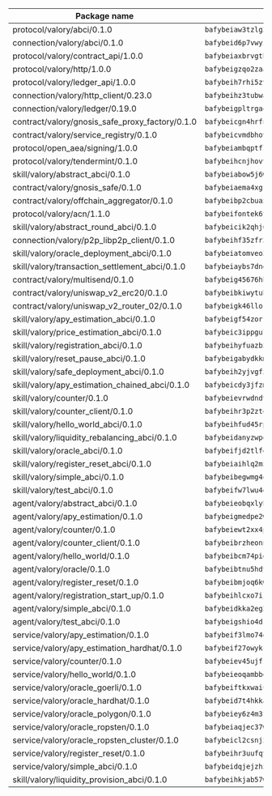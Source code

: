 | Package name                                                  | Package hash                                                  |
| ------------------------------------------------------------- | ------------------------------------------------------------- |
| protocol/valory/abci/0.1.0                                    | `bafybeiaw3tzlg3rkvnn5fcufblktmfwngmxugn4yo7pyjp76zz6aqtqcay` |
| connection/valory/abci/0.1.0                                  | `bafybeid6p7vwyikn7sntlpc36vymotldfgonjbk3qa5gfacxxamybhmpvy` |
| protocol/valory/contract_api/1.0.0                            | `bafybeiaxbrvgtbdrh4lslskuxyp4awyr4whcx3nqq5yrr6vimzsxg5dy64` |
| protocol/valory/http/1.0.0                                    | `bafybeigzqo2zaakcjtzzsm6dh4x73v72xg6ctk6muyp5uq5ueb7y34fbxy` |
| protocol/valory/ledger_api/1.0.0                              | `bafybeih7rhi5zvfvwakx5ifgxsz2cfipeecsh7bm3gnudjxtvhrygpcftq` |
| connection/valory/http_client/0.23.0                          | `bafybeihz3tubwado7j3wlivndzzuj3c6fdsp4ra5r3nqixn3ufawzo3wii` |
| connection/valory/ledger/0.19.0                               | `bafybeigpltrga4ggf4nejvl7l32zioyk77jzodvhthjwd3uvdkuxedvnz4` |
| contract/valory/gnosis_safe_proxy_factory/0.1.0               | `bafybeicgn4hrfnjqqrpq2yjyuifpp24liwijsnvwzkfl7wdixlfmqgqesy` |
| contract/valory/service_registry/0.1.0                        | `bafybeicvmdbhovr247vvunz5rer7sai74jxxavfwxyundiq3ebfxc2pvya` |
| protocol/open_aea/signing/1.0.0                               | `bafybeiambqptflge33eemdhis2whik67hjplfnqwieoa6wblzlaf7vuo44` |
| protocol/valory/tendermint/0.1.0                              | `bafybeihcnjhovvyyfbkuw5sjyfx2lfd4soeocfqzxz54g67333m6nk5gxq` |
| skill/valory/abstract_abci/0.1.0                              | `bafybeiabow5j6wc63szukedutrx6bia2agnju62avxsbhqkhchcwwpvu5i` |
| contract/valory/gnosis_safe/0.1.0                             | `bafybeiaema4xgfolq3nx26zu4o3kafro4aubmsjfwvzi5tfbp3fwg4cmoa` |
| contract/valory/offchain_aggregator/0.1.0                     | `bafybeibp2cbuaxj4sthoaf5vdbdos6am2kqcbomrt2x6cyqsmxu34jabbu` |
| protocol/valory/acn/1.1.0                                     | `bafybeifontek6tvaecatoauiule3j3id6xoktpjubvuqi3h2jkzqg7zh7a` |
| skill/valory/abstract_round_abci/0.1.0                        | `bafybeicik2qhj6lfacls2kcmmgx6st2kksi4demuj7cseagbrnrq5pqarq` |
| connection/valory/p2p_libp2p_client/0.1.0                     | `bafybeihf35zfr35qsvfte4vbi7njvuzfx4httysw7owmlux53gvxh2or54` |
| skill/valory/oracle_deployment_abci/0.1.0                     | `bafybeiatomveo352myyhake53kpdgrx3q5qywvpsuupqsrmsrouado5e7u` |
| skill/valory/transaction_settlement_abci/0.1.0                | `bafybeiaybs7dneqmoq5asel26hgnbngdd7bh2xa3e32gd7d4zsjqi745nq` |
| contract/valory/multisend/0.1.0                               | `bafybeig45676hbh4c3p3mujrrskxgxww4cxdyyginlg5rmmav6orv4gtya` |
| contract/valory/uniswap_v2_erc20/0.1.0                        | `bafybeibkiwytuhhvxbisoxcybrx4lfstk6bvtriltles7fxxpy37yq45ja` |
| contract/valory/uniswap_v2_router_02/0.1.0                    | `bafybeigk46llosgsfz3zp7gdz44t4libzqqqq7zi6d5wsjpz43evn6ww4m` |
| skill/valory/apy_estimation_abci/0.1.0                        | `bafybeigf54zorfqeq6uhllj2vd2v4kyr3dw4bcgwosmyakc5xvbbpwm4ua` |
| skill/valory/price_estimation_abci/0.1.0                      | `bafybeic3ippgulhdkuz4ih52d24swnh454zlq4ztewuq4tp4hz3xee7sei` |
| skill/valory/registration_abci/0.1.0                          | `bafybeihyfuazb5quro776fz2tutr363oxyuwxvzwpadapi5o2kdyyucdza` |
| skill/valory/reset_pause_abci/0.1.0                           | `bafybeigabydkkmsebskdqassv4mgqyyz3of7su4ohdeu36lxq2jzi5urri` |
| skill/valory/safe_deployment_abci/0.1.0                       | `bafybeih2yjvgfxhvkne5t2oq5yyfgkongu5opshl2hc6ilz3v27x23ga6e` |
| skill/valory/apy_estimation_chained_abci/0.1.0                | `bafybeicdy3jfzmfpoyeqnqqgi7urur4npnvkpq4sveygkz7c4chwx5lmfi` |
| skill/valory/counter/0.1.0                                    | `bafybeievrwdndvczmjyetfa6sag5rwy5texjvfdf3ul25ze2s5i3h3bx2q` |
| skill/valory/counter_client/0.1.0                             | `bafybeihr3p2ztqpbgzuo4xi7gwq4hjcc3khibirritnxkajaugshlzxjke` |
| skill/valory/hello_world_abci/0.1.0                           | `bafybeihfud45rpnwusvaosvwdermw43uikvdndt6mxrr7sceg24maor3uu` |
| skill/valory/liquidity_rebalancing_abci/0.1.0                 | `bafybeidanyzwpqpbt5s7paudg7vecchuwuxpyxhntp2fhrcddxgdvb22zq` |
| skill/valory/oracle_abci/0.1.0                                | `bafybeifjd2tlfgp4io74jjpfwaghc2dpao4vv3k6aofuqwl4u2xyxwz2p4` |
| skill/valory/register_reset_abci/0.1.0                        | `bafybeiaihlq2m5wf37zrctjf7vdvtfsjqiiyard4bbwojljwouu43lnacy` |
| skill/valory/simple_abci/0.1.0                                | `bafybeibegwmg4oi4vd4vib267dlly3igsdzu7kkonbi54a23qaaeunbv7i` |
| skill/valory/test_abci/0.1.0                                  | `bafybeifw7lwu4dtu6f4hwfg7cychqosuvcix5x3vdrepunu4we2w7ntjve` |
| agent/valory/abstract_abci/0.1.0                              | `bafybeieobqxlybgjjwl6w6d4rph2ugfpi5j4ijkzkqzn42746nqvj5o7wu` |
| agent/valory/apy_estimation/0.1.0                             | `bafybeigmedpe2w2dt73y6zwqrz46i4oru6lmve4xy5vq72oewghztqwxu4` |
| agent/valory/counter/0.1.0                                    | `bafybeiewt2xx4ptqy5osnumekbu26uvv34cmzvmdirjt3wreucjt5ebtgy` |
| agent/valory/counter_client/0.1.0                             | `bafybeibrzheonnpbkihtov7e45yhs5azgo57k5ogxnykucpyv6sprufb7m` |
| agent/valory/hello_world/0.1.0                                | `bafybeibcm74pidyywu3uydfzuv7arpo55arnjqeaea2mj353pnxhutbqba` |
| agent/valory/oracle/0.1.0                                     | `bafybeibtnu5hdytcysqaplba6o36xtvk5j54amui5ykt6uxzchamirhq5e` |
| agent/valory/register_reset/0.1.0                             | `bafybeibmjoq6kwl5u4arauv4xwbpatalr4xxutkataqwujycvlfhintzgy` |
| agent/valory/registration_start_up/0.1.0                      | `bafybeihlcxo7ijhgdslm5bznb5w4bgwhk3vanphktwq6vw6n4o2rwh7vma` |
| agent/valory/simple_abci/0.1.0                                | `bafybeidkka2eg2sdrjwaf4b7kk2gunzw4dlnwsnpe7urn2noouzfppnugu` |
| agent/valory/test_abci/0.1.0                                  | `bafybeigshio4dzcvrkqce2eq5pzncz6wg3zo4h2msty2fefgbtibwml24e` |
| service/valory/apy_estimation/0.1.0                           | `bafybeif3lmo74elxsokwyiwrpmmb4doyvhqaxy4p64mipxbednltqwo4sm` |
| service/valory/apy_estimation_hardhat/0.1.0                   | `bafybeif27owykc7caz4g45ut46ehmql4pa5lmyyjsf6eop554qlrufwvoa` |
| service/valory/counter/0.1.0                                  | `bafybeiev45ujfstey5mztqmvn2ttjfbsqdxbpjjhqfzqrhonjbo725twua` |
| service/valory/hello_world/0.1.0                              | `bafybeieoqambbepb7kenslkeqrkgo4htj6ha4ukkdlnkxqtkkn4ahmwkza` |
| service/valory/oracle_goerli/0.1.0                            | `bafybeiftkxwaiuyymo5zt3p4umqjmijh2yzlb6ytbb5cmenglyvi6jnbru` |
| service/valory/oracle_hardhat/0.1.0                           | `bafybeid7t4hkka6gl2nqoterhzrhd2zj3ipo7eneqto7zs64lnd7sj3ysy` |
| service/valory/oracle_polygon/0.1.0                           | `bafybeiey6z4m3fd5rhlkv3cedhijiwuwvy3foykhgztticzpqwpckttpta` |
| service/valory/oracle_ropsten/0.1.0                           | `bafybeiaqjec37wjk4i6cmszzpqj5oazkbp2c6s4zl6pxonfk4qmi7bhp6y` |
| service/valory/oracle_ropsten_cluster/0.1.0                   | `bafybeicl2csnj2tt2kddb2fpyk333bzjqtjeez22pecjzzmrupg6vqztga` |
| service/valory/register_reset/0.1.0                           | `bafybeihr3uufqys4gagcu2j4dzouyroylm2xbmpz4jhculk67l2zu3chhy` |
| service/valory/simple_abci/0.1.0                              | `bafybeidqjejzh5jqmorg52fxo2dwja7fntvjkifjde7fsivna2p34kqcw4` |
| skill/valory/liquidity_provision_abci/0.1.0                   | `bafybeihkjab57wu2ydnjw3r5vkorxy5owckh6dx7i4nvdxya5yg3pkmggu` |
